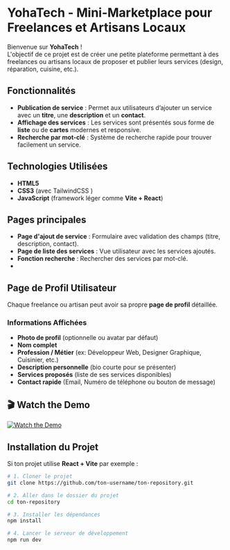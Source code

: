# YohaTech - Mini-Marketplace pour Freelances et Artisans Locaux

Bienvenue sur **YohaTech** !  
L'objectif de ce projet est de créer une petite plateforme permettant à des freelances ou artisans locaux de proposer et publier leurs services (design, réparation, cuisine, etc.).

##  Fonctionnalités

-  **Publication de service** : Permet aux utilisateurs d’ajouter un service avec un **titre**, une **description** et un **contact**.
-  **Affichage des services** : Les services sont présentés sous forme de **liste** ou de **cartes** modernes et responsive.
-  **Recherche par mot-clé** : Système de recherche rapide pour trouver facilement un service.

##  Technologies Utilisées

- **HTML5**
- **CSS3** (avec TailwindCSS )
- **JavaScript** (framework léger comme **Vite + React**)

##  Pages principales

- **Page d'ajout de service** : Formulaire avec validation des champs (titre, description, contact).
- **Page de liste des services** : Vue utilisateur avec les services ajoutés.
- **Fonction recherche** : Rechercher des services par mot-clé.
- 
##  Page de Profil Utilisateur

Chaque freelance ou artisan peut avoir sa propre **page de profil** détaillée.

### Informations Affichées

- **Photo de profil** (optionnelle ou avatar par défaut)
- **Nom complet**
- **Profession / Métier** (ex: Développeur Web, Designer Graphique, Cuisinier, etc.)
- **Description personnelle** (bio courte pour se présenter)
- **Services proposés** (liste de ses services disponibles)
- **Contact rapide** (Email, Numéro de téléphone ou bouton de message)
  
## 🎬 Watch the Demo

[![Watch the Demo](https://img.youtube.com/vi/sLoWUMagdmQ/maxresdefault.jpg)](https://youtu.be/sLoWUMagdmQ)


##  Installation du Projet

Si ton projet utilise **React + Vite** par exemple :

```bash
# 1. Cloner le projet
git clone https://github.com/ton-username/ton-repository.git

# 2. Aller dans le dossier du projet
cd ton-repository

# 3. Installer les dépendances
npm install

# 4. Lancer le serveur de développement
npm run dev


